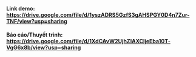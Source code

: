 #### Link demo: https://drive.google.com/file/d/1yszADRS5GzfS3gAHSPGY0D4n7Zur-TNF/view?usp=sharing
#### Báo cáo/Thuyết trình: https://drive.google.com/file/d/1XdCAvW2UjhZlAXCljeEba10T-VgG6x8b/view?usp=sharing
